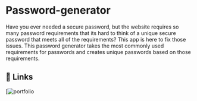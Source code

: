 # Password-generator

Have you ever needed a secure password, but the website requires so many password requirements that its hard to think of a unique secure password that meets all of the requirements?
This app is here to fix those issues. This password generator takes the most commonly used requirements for passwords and creates unique passwords based on those requirements.


## 🔗 Links
[![portfolio](https://github.com/jyp1763)

